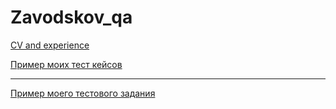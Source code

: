 # Zavodskov_qa
[CV and experience](LevRecommendationLetter.pdf)

[Пример моих тест кейсов](https://docs.google.com/spreadsheets/d/1kGc0Jmc9eN3QALCAo8hSX7fDzXEPau23y_x5_9HuxMk/edit?usp=sharing)

---

[Пример моего тестового задания](https://docs.google.com/spreadsheets/d/1YvTbrTTe9RYqOy-mqaErhjEIOf66qN3s2qwJuLHf9f4/edit#gid=0)
